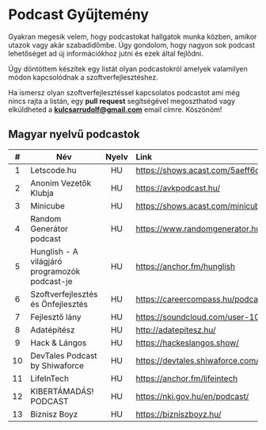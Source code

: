 # Podcast Gyűjtemény

Gyakran megesik velem, hogy podcastokat hallgatok munka közben, amikor utazok vagy akár szabadidőmbe. Úgy gondolom, hogy nagyon sok podcast lehetőséget ad új információkhoz jutni és ezek által fejlődni.

Úgy döntöttem készítek egy listát olyan podcastokról amelyek valamilyen módon kapcsolódnak a szoftverfejlesztéshez.

Ha ismersz olyan szoftverfejlesztéssel kapcsolatos podcastot ami még nincs rajta a listán, egy **pull request** segítségével megoszthatod vagy elküldheted a **kulcsarrudolf@gmail.com** email címre. Köszönöm!

## Magyar nyelvű podcastok

|  #  | Név                                              | Nyelv | Link                                                                 |
| :-: | ------------------------------------------------ | :---: | :------------------------------------------------------------------- |
|  1  | Letscode.hu                                      |  HU   | https://shows.acast.com/5aeff6d96eb47cc259946df2/                    |
|  2  | Anonim Vezetők Klubja                            |  HU   | https://avkpodcast.hu/                                               |
|  3  | Minicube                                         |  HU   | https://shows.acast.com/minicube/                                    |
|  4  | Random Generátor podcast                         |  HU   | https://www.randomgenerator.hu/                                      |
|  5  | Hunglish - A világjáró programozók podcast-je    |  HU   | https://anchor.fm/hunglish                                           |
|  6  | Szoftverfejlesztés és Önfejlesztés               |  HU   | https://careercompass.hu/podcast/                                    |
|  7  | Fejlesztő lány                                   |  HU   | https://soundcloud.com/user-107922785                                |
|  8  | Adatépítész                                      |  HU   | http://adatepitesz.hu/                                               |
|  9  | Hack & Lángos                                    |  HU   | https://hackeslangos.show/                                           |
|  10 | DevTales Podcast by Shiwaforce                   |  HU   | https://devtales.shiwaforce.com/                                     |
|  11 | LifeInTech                                       |  HU   | https://anchor.fm/lifeintech                                         |
|  12 | KIBERTÁMADÁS! PODCAST                            |  HU   | https://nki.gov.hu/en/podcast/                                       |
|  13 | Biznisz Boyz                                     |  HU   | https://bizniszboyz.hu/                                              |
